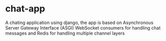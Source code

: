 # chat-app
A chating application using django, the app is based on Asynchronous Server Gateway Interface (ASGI) WebSocket consumers for handling chat messages and Redis for handling multiple channel layers
